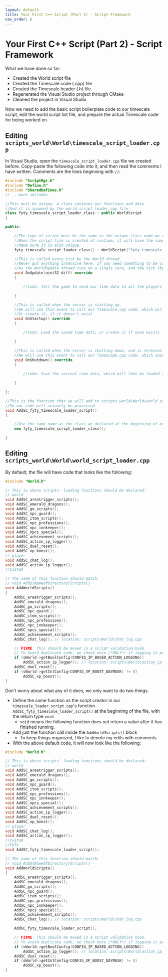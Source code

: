 ```yaml
---
layout: default
title: Your First C++ Script (Part 2) - Script Framework
nav_order: 6
---
```



# Your First C++ Script (Part 2) - Script Framework

What we have done so far:

* Created the World script file
* Created the Timescale code (.cpp) file
* Created the Timescale header (.h) file
* Regenerated the Visual Studio project through CMake
* Cleaned the project in Visual Studio

Now we need to add the basic script boilerplate code to our timescale script, edit the world script list file, and prepare the actual Timescale code for being worked on.

## Editing `scripts_world\World\timescale_script_loader.cpp`

In Visual Studio, open the `timescale_script_loader.cpp` file we created before. Copy-paste the following code into it, and then read the comments I have written. Comments are the lines beginning with `//`:

```c++
#include "ScriptMgr.h"
#include "Define.h"
#include "SharedDefines.h"
// .. more includes

//This must be unique. A class contains our functions and data
//And it is spawned by the world_script_loader.cpp file
class fyty_timescale_script_loader_class : public WorldScript
{

public:

	//The type of script must be the same as the unique class name we declared above.
	//When the script file is created at runtime, it will have the name that we set inside the quotation marks.
	//Make sure it is also unique.
    fyty_timescale_script_loader_class() : WorldScript("fyty_timescale_loader_script") {}

	//This is called every tick by the World thread.
	//Never put anything intensive here. If you need something to be constantly processed, use another thread. Which is what we will do.
	//As the WorldUpdate thread runs on a single core, and the tick (by default) should take around a millisecond.
    void OnUpdate(uint32 diff) override
    {

        //todo: Tell the game to send our time data to all the players

    }

	//This is called when the server is starting up.
	//We will use this event to call our Timescale.cpp code, which will load any saved Timescale data
	//Or create it, if it doesn't exist
    void OnStartup() override
    {

        //todo: Load the saved time data, or create it if none exists

    }

	//This is called when the server is shutting down, and is terminating the game logic.
	//We will use this event to call our Timescape.cpp code, which saves the current Timescale data.
    void OnShutdown() override
    {
        
        //todo: Save the current time data, which will then be loaded the next time the server starts

    }

};

//This is the function that we will add to scripts_world\World\world_script_loader.cpp
//So our code will actually be processed
void AddSC_fyty_timescale_loader_script()
{

	//Use the same name as the class we declared at the beginning of our code
    new fyty_timescale_script_loader_class();

}
```

## Editing `scripts_world\World\world_script_loader.cpp`

By default, the file will have code that looks like the following:

```c++
#include "World.h"

// This is where scripts' loading functions should be declared:
// world
void AddSC_areatrigger_scripts();
void AddSC_emerald_dragons();
void AddSC_go_scripts();
void AddSC_npc_guard();
void AddSC_item_scripts();
void AddSC_npc_professions();
void AddSC_npc_innkeeper();
void AddSC_npcs_special();
void AddSC_achievement_scripts();
void AddSC_action_ip_logger();
void AddSC_duel_reset();
void AddSC_xp_boost();
// player
void AddSC_chat_log();
void AddSC_action_ip_logger();
//Custom

// The name of this function should match:
// void Add${NameOfDirectory}Scripts()
void AddWorldScripts()
{
    AddSC_areatrigger_scripts();
    AddSC_emerald_dragons();
    AddSC_go_scripts();
    AddSC_npc_guard();
    AddSC_item_scripts();
    AddSC_npc_professions();
    AddSC_npc_innkeeper();
    AddSC_npcs_special();
    AddSC_achievement_scripts();
    AddSC_chat_log(); // location: scripts\World\chat_log.cpp

    // FIXME: This should be moved in a script validation hook.
    // To avoid duplicate code, we check once /*ONLY*/ if logging is permitted or not.
    if (sWorld->getBoolConfig(CONFIG_IP_BASED_ACTION_LOGGING))
        AddSC_action_ip_logger(); // location: scripts\World\action_ip_logger.cpp
    AddSC_duel_reset();
    if (sWorld->getIntConfig(CONFIG_XP_BOOST_DAYMASK) != 0)
        AddSC_xp_boost();
}
```

Don't worry about what any of it does, we only want to do two things.
* Define the same function as the script creator in our `timescale_loader_script.cpp`'s function `AddSC_fyty_timescale_loader_script()` at the beginning of the file, with the return type `void`
    - `void` means the following function does not return a value after it has finished running.
* Add just the function call inside the `AddWorldScripts()` block
    - To keep things organized, I like to denote my edits with comments.
* With the above default code, it will now look like the following:

```c++
#include "World.h"

// This is where scripts' loading functions should be declared:
// world
void AddSC_areatrigger_scripts();
void AddSC_emerald_dragons();
void AddSC_go_scripts();
void AddSC_npc_guard();
void AddSC_item_scripts();
void AddSC_npc_professions();
void AddSC_npc_innkeeper();
void AddSC_npcs_special();
void AddSC_achievement_scripts();
void AddSC_action_ip_logger();
void AddSC_duel_reset();
void AddSC_xp_boost();
// player
void AddSC_chat_log();
void AddSC_action_ip_logger();
//Custom
//FyTy
void AddSC_fyty_timescale_loader_script();

// The name of this function should match:
// void Add${NameOfDirectory}Scripts()
void AddWorldScripts()
{
    AddSC_areatrigger_scripts();
    AddSC_emerald_dragons();
    AddSC_go_scripts();
    AddSC_npc_guard();
    AddSC_item_scripts();
    AddSC_npc_professions();
    AddSC_npc_innkeeper();
    AddSC_npcs_special();
    AddSC_achievement_scripts();
    AddSC_chat_log(); // location: scripts\World\chat_log.cpp

    AddSC_fyty_timescale_loader_script();

    // FIXME: This should be moved in a script validation hook.
    // To avoid duplicate code, we check once /*ONLY*/ if logging is permitted or not.
    if (sWorld->getBoolConfig(CONFIG_IP_BASED_ACTION_LOGGING))
        AddSC_action_ip_logger(); // location: scripts\World\action_ip_logger.cpp
    AddSC_duel_reset();
    if (sWorld->getIntConfig(CONFIG_XP_BOOST_DAYMASK) != 0)
        AddSC_xp_boost();
}
```